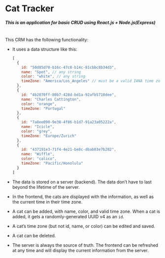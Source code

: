 # Cat Tracker

##### This is an application for basic CRUD using React.js + Node.js(Express)
#
#
# 
This CRM has the following functionality:

- It uses a data structure like this:
    
    ```jsx
    [
      {
        id: "50d85d70-b16c-47c8-b14c-81cbbc8b34d3",
        name: "Spot", // any string
        color: "white", // any string
        timeZone: "America/Los_Angeles" // must be a valid IANA time zone
      },
      {
        id: "4b2070ff-80b7-428d-bd1a-92afb5710dee",
        name: "Charles Cattington",
        color: "orange",
        timeZone: "Portugal"
      },
      {
        id: "7a8ee090-9e38-4f86-b1d7-91a23a05222a",
        name: "Icicle",
        color: "grey",
        timeZone: "Europe/Zurich"
      },
      {
        id: "437191e3-71f4-4e21-be8c-dbab03e7b282",
        name: "Wiffle",
        color: "calico",
        timeZone: "Pacific/Honolulu"
      }
    ]
    ```
    
- The data is stored on a server (backend). The data don’t have to last beyond the lifetime of the server.
- In the frontend, the cats are displayed with the information, as well as the current time in their time zone.
- A cat can be added, with name, color, and valid time zone. When a cat is added, it gets a randomly-generated UUID v4 as an `id`.
- A cat’s time zone (but not id, name, or color) can be edited and saved.
- A cat can be deleted.
- The server is always the source of truth. The frontend can be refreshed at any time and will display the current information from the server.
